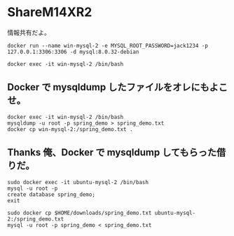 # ShareM14XR2
情報共有だよ。

```
docker run --name win-mysql-2 -e MYSQL_ROOT_PASSWORD=jack1234 -p 127.0.0.1:3306:3306 -d mysql:8.0.32-debian
```
```
docker exec -it win-mysql-2 /bin/bash
```
## Docker で mysqldump したファイルをオレにもよこせ。
```
docker exec -it win-mysql-2 /bin/bash
mysqldump -u root -p spring_demo > spring_demo.txt
docker cp win-mysql-2:/spring_demo.txt .
```
## Thanks 俺、Docker で mysqldump してもらった借りだ。
```
sudo docker exec -it ubuntu-mysql-2 /bin/bash
mysql -u root -p
create database spring_demo;
exit

sudo docker cp $HOME/downloads/spring_demo.txt ubuntu-mysql-2:/spring_demo.txt
mysql -u root -p spring_demo < spring_demo.txt
```

